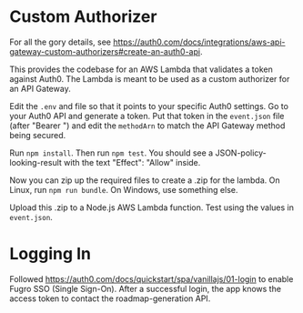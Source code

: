 # Custom Authorizer

For all the gory details, see https://auth0.com/docs/integrations/aws-api-gateway-custom-authorizers#create-an-auth0-api.

This provides the codebase for an AWS Lambda that validates a token against Auth0. The Lambda is meant to be used as a custom authorizer for an API Gateway.

Edit the `.env` and file so that it points to your specific Auth0 settings. Go to your Auth0 API and generate a token. Put that token in the `event.json` file (after "Bearer ") and edit the `methodArn` to match the API Gateway method being secured.

Run `npm install`. Then run `npm test`. You should see a JSON-policy-looking-result with the text "Effect": "Allow" inside.

Now you can zip up the required files to create a .zip for the lambda. On Linux, run `npm run bundle`. On Windows, use something else.

Upload this .zip to a Node.js AWS Lambda function. Test using the values in `event.json`.

# Logging In

Followed https://auth0.com/docs/quickstart/spa/vanillajs/01-login to enable Fugro SSO (Single Sign-On). After a successful login, the app knows the access token to contact the roadmap-generation API.